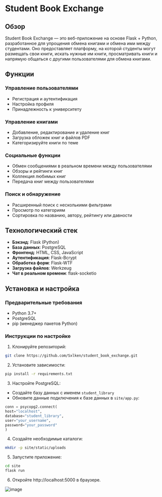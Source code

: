 # Student Book Exchange

## Обзор
Student Book Exchange — это веб-приложение на основе Flask + Python, разработанное для упрощения обмена книгами и обмена ими между студентами. Оно предоставляет платформу, на которой студенты могут размещать свои книги, искать нужные им книги, просматривать книги и напрямую общаться с другими пользователями для обмена книгами.

## Функции

### Управление пользователями
- Регистрация и аутентификация
- Настройка профиля
- Принадлежность к университету

### Управление книгами
- Добавление, редактирование и удаление книг
- Загрузка обложек книг и файлов PDF
- Категоризируйте книги по теме

### Социальные функции
- Обмен сообщениями в реальном времени между пользователями
- Обзоры и рейтинги книг
- Коллекция любимых книг
- Передача книг между пользователями

### Поиск и обнаружение
- Расширенный поиск с несколькими фильтрами
- Просмотр по категориям
- Сортировка по названию, автору, рейтингу или давности

## Технологический стек
- **Бэкэнд**: Flask (Python)
- **База данных**: PostgreSQL
- **Фронтенд**: HTML, CSS, JavaScript
- **Аутентификация**: Flask-Bcrypt
- **Обработка форм**: Flask-WTF
- **Загрузка файлов**: Werkzeug
- **Чат в реальном времени**: flask-socketio

## Установка и настройка

### Предварительные требования
- Python 3.7+
- PostgreSQL
- pip (менеджер пакетов Python)

### Инструкции по настройке

1. Клонируйте репозиторий:
```bash
git clone https://github.com/Sxlken/student_book_exchange.git
```

2. Установите зависимости:
```bash
pip install -r requirements.txt
```

3. Настройте PostgreSQL:
- Создайте базу данных с именем `student_library`
- Обновите данные подключения к базе данных в `site/app.py`:
```python
conn = psycopg2.connect(
host="localhost",
database="student_library",
user="your_username",
password="your_password"
)
```

4. Создайте необходимые каталоги:
```bash
mkdir -p site/static/uploads
```

5. Запустите приложение:
```bash
cd site
flask run
```

6. Откройте http://localhost:5000 в браузере.

![image](https://github.com/user-attachments/assets/2f62bbe5-460c-4f3a-a3d9-f5d74ba320ad)
